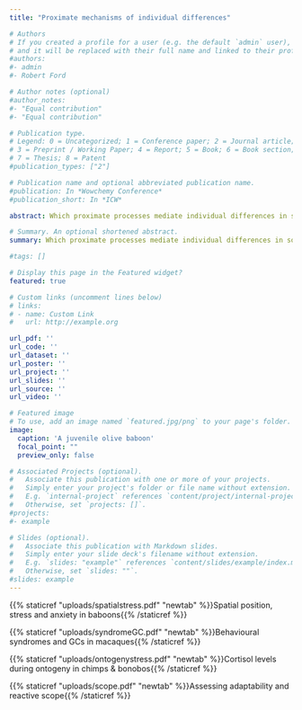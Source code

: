 ```yaml
---
title: "Proximate mechanisms of individual differences"

# Authors
# If you created a profile for a user (e.g. the default `admin` user), write the username (folder name) here 
# and it will be replaced with their full name and linked to their profile.
#authors:
#- admin
#- Robert Ford

# Author notes (optional)
#author_notes:
#- "Equal contribution"
#- "Equal contribution"

# Publication type.
# Legend: 0 = Uncategorized; 1 = Conference paper; 2 = Journal article;
# 3 = Preprint / Working Paper; 4 = Report; 5 = Book; 6 = Book section;
# 7 = Thesis; 8 = Patent
#publication_types: ["2"]

# Publication name and optional abbreviated publication name.
#publication: In *Wowchemy Conference*
#publication_short: In *ICW*

abstract: Which proximate processes mediate individual differences in social behaviour across different ecological settings? Using non-invasive field sampling and endocrinology, I quantify physiological correlates of social behaviours and ecology, with a main focus on the role of glucocorticoids.

# Summary. An optional shortened abstract.
summary: Which proximate processes mediate individual differences in social behaviour across different ecological settings? Using non-invasive field sampling and endocrinology, I quantify physiological correlates of social behaviours and ecology, with a main focus on the role of glucocorticoids.

#tags: []

# Display this page in the Featured widget?
featured: true

# Custom links (uncomment lines below)
# links:
# - name: Custom Link
#   url: http://example.org

url_pdf: ''
url_code: ''
url_dataset: ''
url_poster: ''
url_project: ''
url_slides: ''
url_source: ''
url_video: ''

# Featured image
# To use, add an image named `featured.jpg/png` to your page's folder. 
image:
  caption: 'A juvenile olive baboon'
  focal_point: ""
  preview_only: false

# Associated Projects (optional).
#   Associate this publication with one or more of your projects.
#   Simply enter your project's folder or file name without extension.
#   E.g. `internal-project` references `content/project/internal-project/index.md`.
#   Otherwise, set `projects: []`.
#projects:
#- example

# Slides (optional).
#   Associate this publication with Markdown slides.
#   Simply enter your slide deck's filename without extension.
#   E.g. `slides: "example"` references `content/slides/example/index.md`.
#   Otherwise, set `slides: ""`.
#slides: example
---
```


{{% staticref "uploads/spatialstress.pdf" "newtab" %}}Spatial position, stress and anxiety in baboons{{% /staticref %}}

{{% staticref "uploads/syndromeGC.pdf" "newtab" %}}Behavioural syndromes and GCs in macaques{{% /staticref %}}

{{% staticref "uploads/ontogenystress.pdf" "newtab" %}}Cortisol levels during ontogeny in chimps & bonobos{{% /staticref %}}

{{% staticref "uploads/scope.pdf" "newtab" %}}Assessing adaptability and reactive scope{{% /staticref %}}

